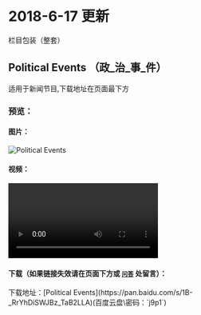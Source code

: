 # 2018-6-17 更新

栏目包装（整套）

## Political Events （政_治_事_件）

适用于新闻节目,下载地址在页面最下方

### 预览：

#### 图片：

![ Political Events](https://ddns.menhood.wang:2233/AETemplate/Political%20Events/Political%20Events.jpg)

#### 视频：

<video src="https://ddns.menhood.wang:2233/AETemplate/Political%20Events/Political%20Events.mp4" controls="controls"></video>

#### 下载（如果链接失效请在页面下方或 [`问答`](/support) 处留言）：

<p class="info">
下载地址：[Political Events](https://pan.baidu.com/s/1B-_RrYhDiSWJBz_TaB2LLA)(百度云盘\密码：`j9p1`)
</p>